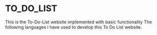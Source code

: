 # TO_DO_LIST
This is the To-Do-List website implemented with basic functionality
The following languages i have used to develop this To Do List website.
